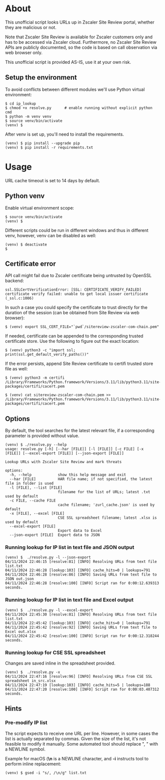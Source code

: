 # About
This unofficial script looks URLs up in Zscaler Site Review portal, whether they are malicious or not.

Note that Zscaler Site Review is available for Zscaler customers only and has to be accessed via Zscaler cloud.
Furthermore, no Zscaler Site Review APIs are publicly documented, so the code is based on call observation via
web browser only.

This unofficial script is provided AS-IS, use it at your own risk.

## Setup the environment

To avoid conflicts between different modules we'll use Python virtual environment:

```shell
$ cd ip_lookup
$ chmod +x resolve.py      # enable running without explicit python cmd
$ python -m venv venv
$ source venv/bin/activate
(venv) $
```

After venv is set up, you'll need to install the requirements.

```shell
(venv) $ pip install --upgrade pip
(venv) $ pip install -r requirements.txt
```

# Usage
URL cache timeout is set to 14 days by default.

## Python venv

Enable virtual environment scope:
```shell
$ source venv/bin/activate
(venv) $ 
```

Different scripts could be run in different windows and thus in different venv, however, 
venv can be disabled as well:
```shell
(venv) $ deactivate
$ 
```

## Certificate error
API call might fail due to Zscaler certificate being untrusted by OpenSSL backend:
```shell
ssl.SSLCertVerificationError: [SSL: CERTIFICATE_VERIFY_FAILED] certificate verify failed: unable to get local issuer certificate (_ssl.c:1006)
```

 In such a case you could specify the certificate to trust directly for the duration of the session 
 (can be obtained from Site Review via web browser):
```shell
$ (venv) export SSL_CERT_FILE="`pwd`/sitereview-zscaler-com-chain.pem"
```

If needed, certificate can be appended to the corresponding trusted certificate store. Use the following
to figure out the exact location:
```shell
$ (venv) python3 -c "import ssl; print(ssl.get_default_verify_paths())"
```

If the error persists, append Site Review certificate to certifi trusted store file as well:
```shell
$ (venv) python3 -m certifi
/Library/Frameworks/Python.framework/Versions/3.11/lib/python3.11/site-packages/certifi/cacert.pem

$ (venv) cat sitereview-zscaler-com-chain.pem >> /Library/Frameworks/Python.framework/Versions/3.11/lib/python3.11/site-packages/certifi/cacert.pem
```

## Options

By default, the tool searches for the latest relevant file, if a corresponding parameter is provided
without value.

```shell
(venv) $ ./resolve.py --help
usage: resolve.py [-h] [--har [FILE]] [-l [FILE]] [-c FILE] [-x [FILE]] [--excel-export [FILE]] [--json-export [FILE]]

Lookup URLs with Zscaler Site Review and mark threats

options:
  -h, --help            show this help message and exit
  --har [FILE]          HAR file name; if not specified, the latest file in folder is used
  -l [FILE], --list [FILE]
                        filename for the list of URLs; latest .txt used by default
  -c FILE, --cache FILE
                        cache filename; 'zurl_cache.json' is used by default
  -x [FILE], --excel [FILE]
                        CSE SSL spreadsheet filename; latest .xlsx is used by default
  --excel-export [FILE]
                        Export data to Excel
  --json-export [FILE]  Export data to JSON
```

### Running lookup for IP list in text file and JSON output
```shell
(venv) $  ./resolve.py -l --json-export
04/11/2024 22:46:15 [resolve:81] [INFO] Resolving URLs from text file list.txt
04/11/2024 22:46:28 [lookup:103] [INFO] cache_hits=0 | lookups=791
04/11/2024 22:46:28 [resolve:86] [INFO] Saving URLs from text file to JSON out.json
04/11/2024 22:46:28 [resolve:100] [INFO] Script ran for 0:00:12.639313 seconds.
```

### Running lookup for IP list in text file and Excel output
```shell
(venv) $  ./resolve.py -l --excel-export
04/11/2024 22:45:30 [resolve:81] [INFO] Resolving URLs from text file list.txt
04/11/2024 22:45:42 [lookup:103] [INFO] cache_hits=0 | lookups=791
04/11/2024 22:45:42 [resolve:92] [INFO] Saving URLs from text file to Excel out.xlsx
04/11/2024 22:45:42 [resolve:100] [INFO] Script ran for 0:00:12.318244 seconds.
```

### Running lookup for CSE SSL spreadsheet
Changes are saved inline in the spreadsheet provided.

```shell
(venv) $  ./resolve.py -x
04/11/2024 22:47:16 [resolve:96] [INFO] Resolving URLs from CSE SSL spreadsheet in_src.xlsx
04/11/2024 22:47:19 [lookup:103] [INFO] cache_hits=5 | lookups=188
04/11/2024 22:47:20 [resolve:100] [INFO] Script ran for 0:00:03.407312 seconds.
```

## Hints
### Pre-modify IP list
The script expects to receive one URL per line. However, in some cases the list is actually separated
by commas. Given the size of the list, it's not feasible to modify it manually. Some automated tool
should replace ", " with a NEWLINE symbol.

Example for macOS (**\n** is a NEWLINE character, and **-i** instructs tool to perform inline replacement:
```shell
(venv) $ gsed -i "s/, /\n/g" list.txt
```